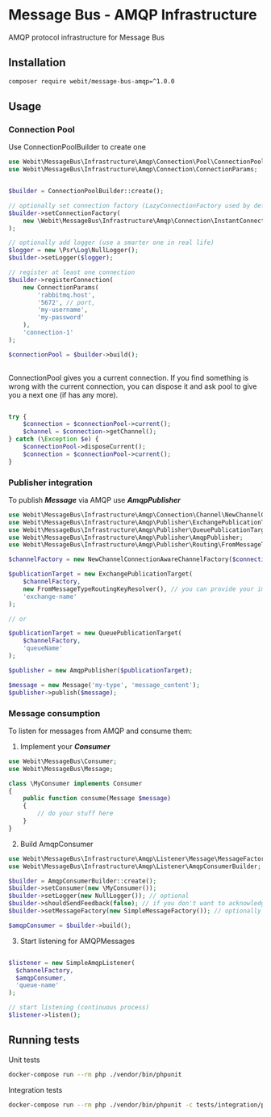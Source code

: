 # Message Bus - AMQP Infrastructure

AMQP protocol infrastructure for Message Bus

## Installation

```bash
composer require webit/message-bus-amqp=^1.0.0
```

## Usage

### Connection Pool

Use ConnectionPoolBuilder to create one

```php
use Webit\MessageBus\Infrastructure\Amqp\Connection\Pool\ConnectionPoolBuilder;
use Webit\MessageBus\Infrastructure\Amqp\Connection\ConnectionParams;


$builder = ConnectionPoolBuilder::create();

// optionally set connection factory (LazyConnectionFactory used by default)
$builder->setConnectionFactory(
    new \Webit\MessageBus\Infrastructure\Amqp\Connection\InstantConnectionFactory()
);

// optionally add logger (use a smarter one in real life)
$logger = new \Psr\Log\NullLogger();
$builder->setLogger($logger);

// register at least one connection
$builder->registerConnection(
    new ConnectionParams(
        'rabbitmq.host',
        '5672', // port,
        'my-username',
        'my-password'
    ),
    'connection-1'
);

$connectionPool = $builder->build();
 
```

ConnectionPool gives you a current connection.
If you find something is wrong with the current connection, 
you can dispose it and ask pool to give you a next one (if has any more).

```php

try {
    $connection = $connectionPool->current();
    $channel = $connection->getChannel();
} catch (\Exception $e) {
    $connectionPool->disposeCurrent();
    $connection = $connectionPool->current();
}

```

### Publisher integration

To publish ***Message*** via AMQP use ***AmqpPublisher***

```php
use Webit\MessageBus\Infrastructure\Amqp\Connection\Channel\NewChannelConnectionAwareChannelFactory;
use Webit\MessageBus\Infrastructure\Amqp\Publisher\ExchangePublicationTarget;
use Webit\MessageBus\Infrastructure\Amqp\Publisher\QueuePublicationTarget;
use Webit\MessageBus\Infrastructure\Amqp\Publisher\AmqpPublisher;
use Webit\MessageBus\Infrastructure\Amqp\Publisher\Routing\FromMessageTypeRoutingKeyResolver;

$channelFactory = new NewChannelConnectionAwareChannelFactory($connectionPool);

$publicationTarget = new ExchangePublicationTarget(
    $channelFactory,
    new FromMessageTypeRoutingKeyResolver(), // you can provide your implementation
    'exchange-name'
);

// or

$publicationTarget = new QueuePublicationTarget(
    $channelFactory,
    'queueName'
);

$publisher = new AmqpPublisher($publicationTarget);

$message = new Message('my-type', 'message_content');
$publisher->publish($message);

```

### Message consumption

To listen for messages from AMQP and consume them:
 1. Implement your ***Consumer***
 
 ```php
 use Webit\MessageBus\Consumer;
 use Webit\MessageBus\Message;
 
 class \MyConsumer implements Consumer
 {
     public function consume(Message $message)
     {
         // do your stuff here
     }
 }
 ```
 
 2. Build AmqpConsumer
 
 ```php
 use Webit\MessageBus\Infrastructure\Amqp\Listener\Message\MessageFactory;
 use Webit\MessageBus\Infrastructure\Amqp\Listener\AmqpConsumerBuilder;
 
 $builder = AmqpConsumerBuilder::create();
 $builder->setConsumer(new \MyConsumer());
 $builder->setLogger(new NullLogger()); // optional
 $builder->shouldSendFeedback(false); // if you don't want to acknowledge messages, set this to false (true by default)
 $builder->setMessageFactory(new SimpleMessageFactory()); // optionally set your MessageFactory
 
 $amqpConsumer = $builder->build();
 ```
 
 3. Start listening for AMQPMessages
 
  ```php
  
  $listener = new SimpleAmqpListener(
    $channelFactory,
    $amqpConsumer,
    'queue-name'
  );
  
  // start listening (continuous process)
  $listener->listen();

  ```

## Running tests

Unit tests

```bash
docker-compose run --rm php ./vendor/bin/phpunit
```

Integration tests

```bash
docker-compose run --rm php ./vendor/bin/phpunit -c tests/integration/phpunit.xml.dist
```
